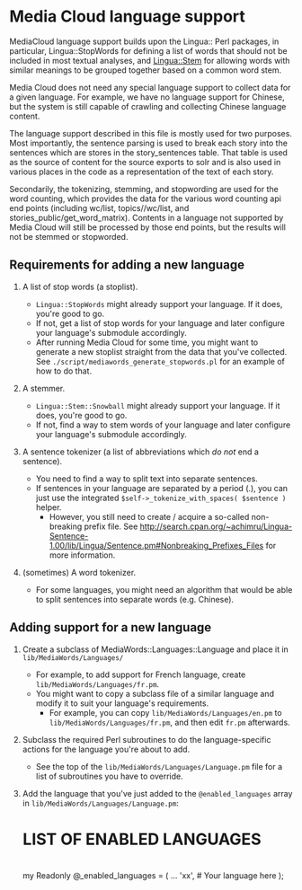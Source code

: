 Media Cloud language support
============================

MediaCloud language support builds upon the Lingua:: Perl packages, in particular, Lingua::StopWords for defining a
list of words that should not be included in most textual analyses, and
[Lingua::Stem](http://search.cpan.org/dist/Lingua-Stem/lib/Lingua/Stem.pod) for allowing words with similar meanings to
be grouped together based on a common word stem.

Media Cloud does not need any special language support to collect data for a given language.  For example, we have no
language support for Chinese, but the system is still capable of crawling and collecting Chinese language content.

The language support described in this file is mostly used for two purposes.  Most importantly, the sentence parsing
is used to break each story into the sentences which are stores in the story_sentences table.  That table is used
as the source of content for the source exports to solr and is also used in various places in the code as a
representation of the text of each story.

Secondarily, the tokenizing, stemming, and stopwording are used for the word counting, which provides the data for
the various word counting api end points (including wc/list, topics/<id>/wc/list, and stories_public/get_word_matrix).
Contents in a language not supported by Media Cloud will still be processed by those end points, but the results will
not be stemmed or stopworded.

Requirements for adding a new language
--------------------------------------

1. A list of stop words (a stoplist).

    * `Lingua::StopWords` might already support your language. If it does, you're good to go.
    * If not, get a list of stop words for your language and later configure your language's submodule accordingly.
    * After running Media Cloud for some time, you might want to generate a new stoplist straight from the data that you've collected. See `./script/mediawords_generate_stopwords.pl` for an example of how to do that.

2. A stemmer.

    * `Lingua::Stem::Snowball` might already support your language. If it does, you're good to go.
    * If not, find a way to stem words of your language and later configure your language's submodule accordingly.

3. A sentence tokenizer (a list of abbreviations which *do not* end a sentence).

	* You need to find a way to split text into separate sentences.
	* If sentences in your language are separated by a period (.), you can just use the integrated
      `$self->_tokenize_with_spaces( $sentence )` helper.
		* However, you still need to create / acquire a so-called non-breaking prefix file. See http://search.cpan.org/~achimru/Lingua-Sentence-1.00/lib/Lingua/Sentence.pm#Nonbreaking_Prefixes_Files for
        more information.

4. (sometimes) A word tokenizer.

    * For some languages, you might need an algorithm that would be able to split sentences into separate words (e.g. Chinese).

Adding support for a new language
---------------------------------

1. Create a subclass of MediaWords::Languages::Language and place it in `lib/MediaWords/Languages/`

    * For example, to add support for French language, create `lib/MediaWords/Languages/fr.pm`.
    * You might want to copy a subclass file of a similar language and modify it to suit your language's requirements.
    	* For example, you can copy `lib/MediaWords/Languages/en.pm` to `lib/MediaWords/Languages/fr.pm`, and then edit `fr.pm` afterwards.

2. Subclass the required Perl subroutines to do the language-specific actions for the language you're about to add.

    * See the top of the `lib/MediaWords/Languages/Language.pm` file for a list of subroutines you have to override.

3. Add the language that you've just added to the `@enabled_languages` array in `lib/MediaWords/Languages/Language.pm`:

	#
	# LIST OF ENABLED LANGUAGES
	#
	my Readonly @_enabled_languages = (
		...
		'xx',	# Your language here
	);
